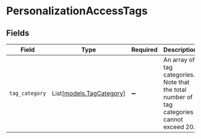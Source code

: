 # PersonalizationAccessTags


## Fields

| Field                                                                                      | Type                                                                                       | Required                                                                                   | Description                                                                                |
| ------------------------------------------------------------------------------------------ | ------------------------------------------------------------------------------------------ | ------------------------------------------------------------------------------------------ | ------------------------------------------------------------------------------------------ |
| `tag_category`                                                                             | List[[models.TagCategory](../models/tagcategory.md)]                                       | :heavy_minus_sign:                                                                         | An array of tag categories. Note that the total number of tag categories cannot exceed 20. |